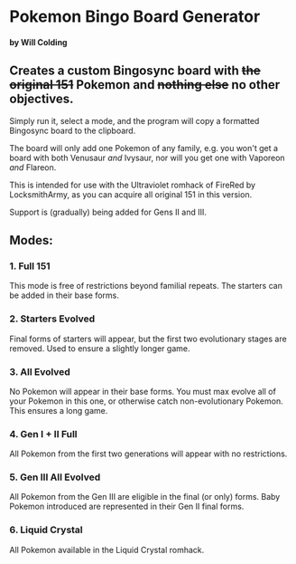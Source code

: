 # Pokemon Bingo Board Generator
#### by Will Colding
## Creates a custom Bingosync board with ~~the original 151~~ Pokemon and ~~nothing else~~ no other objectives.

Simply run it, select a mode, and the program will copy a formatted Bingosync board to the clipboard.

The board will only add one Pokemon of any family, e.g. you won't get a board with both Venusaur *and* Ivysaur, nor will you get one with Vaporeon *and* Flareon. 

This is intended for use with the Ultraviolet romhack of FireRed by LocksmithArmy, as you can acquire all original 151 in this version.

Support is (gradually) being added for Gens II and III.

## Modes:

### 1. Full 151
This mode is free of restrictions beyond familial repeats. The starters can be added in their base forms.

### 2. Starters Evolved
Final forms of starters will appear, but the first two evolutionary stages are removed. Used to ensure a slightly longer game.

### 3. All Evolved
No Pokemon will appear in their base forms. You must max evolve all of your Pokemon in this one, or otherwise catch non-evolutionary Pokemon. This ensures a long game.

### 4. Gen I + II Full
All Pokemon from the first two generations will appear with no restrictions.

### 5. Gen III All Evolved
All Pokemon from the Gen III are eligible in the final (or only) forms. Baby Pokemon introduced are represented in their Gen II final forms.

### 6. Liquid Crystal
All Pokemon available in the Liquid Crystal romhack.